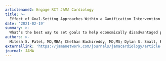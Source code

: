 ```yaml
---
articlename2: Engage RCT JAMA Cardiology
title: >-
  Effect of Goal-Setting Approaches Within a Gamification Intervention to Increase Physical Activity Among Economically Disadvantaged Adults at Elevated Risk for Major Adverse Cardiovascular Events - the ENGAGE RCT
date: '2021-02-19'
summary: >-
  What’s the best way to set goals to help economically disadvantaged patients at elevated risk for heart attacks improve healthy behaviors? In a new clinical trial out today in JAMA Cardiology, we found significant improvements in physical activity during a gamification intervention when a patient chose their step goal (rather than being assigned) and when targets were implemented immediately (rather than gradually). This led to a 1400 step per day increase compared to control for 16 weeks and then this level was sustained during an additional 8 weeks of follow-up. With just one text message per day, the average patient in the intervention walked about 120 miles more than the average patient in control! The study was powered by Way to Health.
authors: >-
  Mitesh S. Patel, MD,MBA; Chethan Bachireddy, MD,MS; Dylan S. Small, PhD; Joseph D. Harrison, MS; Tory O. Harrington, MS; Ai Leen Oon, BA; Charles A. L. Rareshide, MS; Christopher K. Snider, MPH; Kevin G. Volpp, MD, PhD
externallink: 'https://jamanetwork.com/journals/jamacardiology/article-abstract/2783498'
journal: JAMA
---
```


